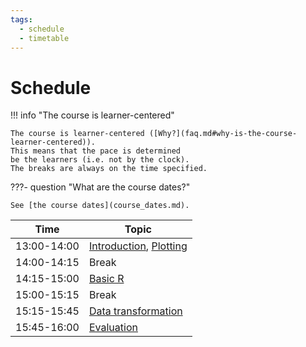 ```yaml
---
tags:
  - schedule
  - timetable
---
```


# Schedule

!!! info "The course is learner-centered"

    The course is learner-centered ([Why?](faq.md#why-is-the-course-learner-centered)).
    This means that the pace is determined
    be the learners (i.e. not by the clock).
    The breaks are always on the time specified.

???- question "What are the course dates?"

    See [the course dates](course_dates.md).

<!-- markdownlint-disable MD013 --><!-- Tables cannot be split up over lines, hence will break 80 characters per line -->

Time        | Topic
------------|-----------------------------------------------------------------
13:00-14:00 | [Introduction](introduction/README.md), [Plotting](plotting/README.md)
14:00-14:15 | Break
14:15-15:00 | [Basic R](basic_r/README.md)
15:00-15:15 | Break
15:15-15:45 | [Data transformation](data_transformation/README.md)
15:45-16:00 | [Evaluation](evaluation.md)

<!-- markdownlint-enable MD013 -->
